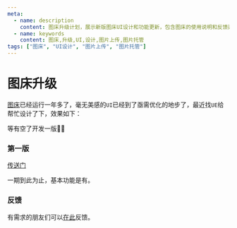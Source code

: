 ```yaml
---
meta:
  - name: description
    content: 图床升级计划，展示新版图床UI设计和功能更新，包含图床的使用说明和反馈渠道
  - name: keywords
    content: 图床,升级,UI,设计,图片上传,图片托管
tags: ["图床", "UI设计", "图片上传", "图片托管"]
---
```


# 图床升级

[图床](https://tuchuang.z.wiki/misc/tuchuang.html)已经运行一年多了，毫无美感的`UI`已经到了亟需优化的地步了，最近找`UE`给帮忙设计了下，效果如下：


<ImgView title="图床" url="https://5.z.wiki/autoupload/20230728/aRGv.1474X2620-image.png" />

等有空了开发一版💪🏻

### 第一版

[传送门](https://playground.z.wiki/img-cloud/index.html)

一期到此为止，基本功能是有。

### 反馈

有需求的朋友们可以[在此](https://support.qq.com/product/659406)反馈。
